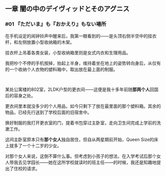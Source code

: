 ## 一章 闇の中のデイヴィッドとそのアグニス

### #01 『ただいま』も『おかえり』もない場所

在手机设定的闹钟铃声中醒来后，我第一眼看到的——是头顶右侧半空中的挂衣杆，和左侧放置小型收纳箱的木架。

挂衣杆上吊着各类女装，小型收纳箱里则是女式内衣和生理用品。

我把吵个不停的手机按掉，抬起上半身，维持着坐在地上的姿势转向身后，从仅有的一个收纳个人衣物的塑料箱中，取出放在最上面的制服。

&emsp;

某处公寓楼的802室，2LDK户型的更衣间——这便是我十多年前随**那两个人**回国后的容身之处。

更衣间里本就没多少的个人用品，如今只剩下了放在最里面的那个塑料箱。其余的物品，已经先行送到了学校后面的旧宿舍中。

换好制服的我打开更衣室的门，提着书包穿过主卧室，走向卫生间完成上学前的洗漱工作。

这间主卧室原本只有**那个女人**独自居住，但自从两星期前开始，Queen Size的床上就多了一个十二岁的少女。

对那个女人来说，这倒不算什么事。但考虑到小孩子的想法，在入学考试后那个女人带我去见学园长——她在这所学校就读时的班主任——的时候，我还是知趣地提出了住校的请求。




